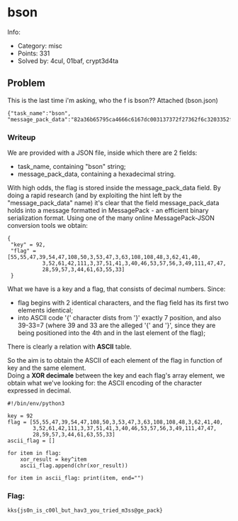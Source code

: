 # bson

Info:
- Category: misc
- Points: 331
- Solved by: 4cul, 01baf, crypt3d4ta

## Problem

This is the last time i'm asking, who the f is bson??
Attached (bson.json)

```
{"task_name":"bson",  "message_pack_data":"82a36b65795ca4666c6167dc003137372f27362f6c3203352f033f6c6c30033e292803343d2a6f0325332903282e35393803316f2f2f1c3b39032c3d3f3721"}
```

### Writeup

We are provided with a JSON file, inside which there are 2 fields:
- task_name, containing "bson" string;
- message_pack_data, containing a hexadecimal string.


With high odds, the flag is stored inside the message_pack_data field.
By doing a rapid research (and by exploiting the hint left by the "message_pack_data" name) it's clear that the field message_pack_data holds into a message formatted in MessagePack - an efficient binary serialization format. 
Using one of the many online MessagePack-JSON conversion tools we obtain:

```
{
 "key" = 92,
 "flag" = [55,55,47,39,54,47,108,50,3,53,47,3,63,108,108,48,3,62,41,40,
           3,52,61,42,111,3,37,51,41,3,40,46,53,57,56,3,49,111,47,47,
           28,59,57,3,44,61,63,55,33]
 }
 ```
        
What we have is a key and a flag, that consists of decimal numbers. Since:
- flag begins with 2 identical characters, and the flag field has its first two elements identical;
- into ASCII code '{' character dists from '}' exactly 7 position, and also 39-33=7 (where 39 and 33 are the alleged '{' and '}', since they are being positioned into the 4th and in the last element of the flag);

There is clearly a relation with **ASCII** table.


So the aim is to obtain the ASCII of each element of the flag in function of key and the same element. <br>
Doing a **XOR decimale** between the key and each flag's array element, we obtain what we've looking for: the ASCII encoding of the character expressed in decimal.

```
#!/bin/env/python3

key = 92
flag = [55,55,47,39,54,47,108,50,3,53,47,3,63,108,108,48,3,62,41,40,
        3,52,61,42,111,3,37,51,41,3,40,46,53,57,56,3,49,111,47,47,
        28,59,57,3,44,61,63,55,33]
ascii_flag = []

for item in flag:
    xor_result = key^item
    ascii_flag.append(chr(xor_result))

for item in ascii_flag: print(item, end="")
```
      
### Flag: 
```
kks{js0n_is_c00l_but_hav3_you_tried_m3ss@ge_pack}
```
